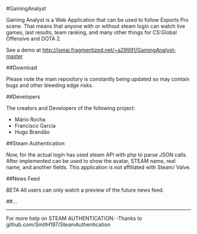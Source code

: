#GamingAnalyst

Gaming Analyst is a Web Application that can be used to follow Esports Pro scene. That means that anyone with or without steam login can watch live games, last results, team ranking, and many other things for CS:Global Offensive and DOTA 2.

See a demo at http://ismai.fragmentized.net/~a29991/GamingAnalyst-master

##Download

Please note the main repository is constantly being updated so may contain bugs and other bleeding edge risks.

##Developers

The creators and Developers of the following project:
- Mário Rocha
- Francisco Garcia
- Hugo Brandão


##Steam Authentication

Now, for the actual login has used steam API with php to parse JSON calls.
After implemented can be used to show the avatar, STEAM name, real name, and another fields.
This application is not affiliated with Steam/ Valve.

##News Feed

*BETA* 
All users can only watch a preview of the future news feed.

##...

---

For more help on STEAM AUTHENTICATION:
 -Thanks to github.com/SmItH197/SteamAuthentication

